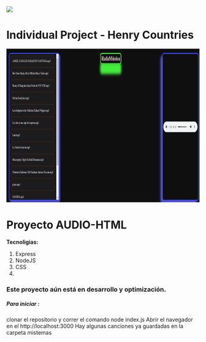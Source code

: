<p align='left'>
    <img src='https://static.wixstatic.com/media/85087f_0d84cbeaeb824fca8f7ff18d7c9eaafd~mv2.png/v1/fill/w_160,h_30,al_c,q_85,usm_0.66_1.00_0.01/Logo_completo_Color_1PNG.webp' </img>
</p>

# Individual Project - Henry Countries

<p align="left">
  <img height="400" src="public\RafaMusica.png" />
</p>

# Proyecto AUDIO-HTML

**Tecnoligias:**
1. Express
2. NodeJS
3. CSS
4.  

### Este proyecto aún está en desarrollo y optimización.


##### Para iniciar :
clonar el repositorio y correr el comando node index.js
Abrir el navegador en el  http://localhost:3000
Hay algunas canciones ya guardadas en la carpeta mistemas



